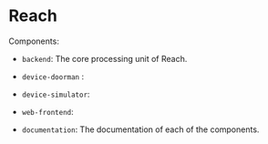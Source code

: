 # Reach

Components:

- `backend`: The core processing unit of Reach.

- `device-doorman` :

- `device-simulator`:

- `web-frontend`:

- `documentation`: The documentation of each of the components.
